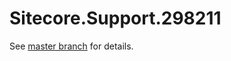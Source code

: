 # Sitecore.Support.298211

See [master branch](https://github.com/sitecoresupport/Sitecore.Support.298211) for details.